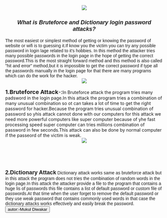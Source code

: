 <div dir="ltr" style="text-align: left;" trbidi="on">
<div class="separator" style="clear: both; text-align: center;">
<a href="https://1.bp.blogspot.com/-xJfXjgnd0nk/XpLXzIyCPJI/AAAAAAAAAtE/nctcUSFR6DsJvKoHTEwRBpm3l1vF0NMDwCLcBGAsYHQ/s1600/maxresdefault%25280%2529%2B%25281%2529.webp" style="margin-left: 1em; margin-right: 1em;"><img border="0" data-original-height="180" data-original-width="320" src="https://1.bp.blogspot.com/-xJfXjgnd0nk/XpLXzIyCPJI/AAAAAAAAAtE/nctcUSFR6DsJvKoHTEwRBpm3l1vF0NMDwCLcBGAsYHQ/s1600/maxresdefault%25280%2529%2B%25281%2529.webp" /></a></div>
<h2 style="clear: both; text-align: center;">
<b style="font-family: sans-serif; text-align: left;"><i><span style="font-size: large;">What is Bruteforce and Dictionary login password attacks?</span></i></b></h2>
<div style="font-family: sans-serif;">
The most easiest or simplest method of getting or knowing the password of website or wifi is to guessing it.If know you the victim you can try any possible password in login lage related to it's hobbies. In this method the attacker tries many possible passwords in the login page in the hope of getting the correct password.This is the most straight forward method and this method is also called "hit and error" method,but it is impossible to get the correct password if type all the passwords manually in the login page for that there are many programs which can do the work for the hacker.</div>
<div class="separator" style="clear: both; text-align: center;">
<a href="https://1.bp.blogspot.com/-pKRoHLwxHDQ/XpLYZg892iI/AAAAAAAAAtc/0UnPv5H7EyY-hBslltquN2OIZ2cQXH6mwCLcBGAsYHQ/s1600/2a3f5cc997.webp" style="margin-left: 1em; margin-right: 1em;"><img border="0" data-original-height="240" data-original-width="320" src="https://1.bp.blogspot.com/-pKRoHLwxHDQ/XpLYZg892iI/AAAAAAAAAtc/0UnPv5H7EyY-hBslltquN2OIZ2cQXH6mwCLcBGAsYHQ/s1600/2a3f5cc997.webp" /></a></div>
<div class="separator" style="clear: both; text-align: center;">
<br /></div>
<div style="font-family: sans-serif;">
<script>
     (adsbygoogle = window.adsbygoogle || []).push({});
</script></div>
<div>
<span face="&quot;trebuchet ms&quot; , sans-serif" style="font-size: large;"><b>1.Bruteforce Attack</b>-:</span><span face="sans-serif">In Bruteforce attack the program tries many padsword in the login page.In this attack the program tries a combination of many unusual combination so ot can takes a lot of time to get the right password for hacker.Because the program tries unusual combination of password so yhis attack cannot done with our computers for this attack we need more powerful computers like super computer because of yhe fast processing speed super computer can tries millions combination of password in few seconds.This attack can also be done by normal computer if the passeord of the victim is weak.</span></div>
<div class="separator" style="clear: both; text-align: center;">
<a href="https://1.bp.blogspot.com/-hBIMfkAB-mQ/XpLYoV1mMPI/AAAAAAAAAtg/0Ke8MJqc2NIeqKCcUSsL5nooHO5yuY1WwCLcBGAsYHQ/s1600/hqdefault.webp" style="margin-left: 1em; margin-right: 1em;"><img border="0" data-original-height="240" data-original-width="320" src="https://1.bp.blogspot.com/-hBIMfkAB-mQ/XpLYoV1mMPI/AAAAAAAAAtg/0Ke8MJqc2NIeqKCcUSsL5nooHO5yuY1WwCLcBGAsYHQ/s1600/hqdefault.webp" /></a></div>
<div class="separator" style="clear: both; text-align: center;">
</div>
<div style="font-family: sans-serif;">
<b><br />
</b></div>
<script async="" src="https://pagead2.googlesyndication.com/pagead/js/adsbygoogle.js"></script><br />
<!--Lulu3--><br />
<ins class="adsbygoogle" data-ad-client="ca-pub-1915714104563109" data-ad-format="auto" data-ad-slot="7516064849" data-full-width-responsive="true" style="display: block;"></ins><br />
<script>
     (adsbygoogle = window.adsbygoogle || []).push({});
</script><br />
<div style="font-family: sans-serif;">
<b><span style="font-size: large;">2.Dictionary Attack</span></b>&nbsp;Dictionary attack works same as bruteforce attack but in this attack the program does not tries the combination of random words in the login page.In this attack the attacker provide a file to the program that contains a huge lis of passwords this file contains a list of default password or custom file of passwords.At that time when the user forget to remove the default password or they use weak password that contains commonly used words in that case the dictionary attacks works effectively and easily break the password.</div>
<button>autor:-Mukul Diwakar</button></div>
